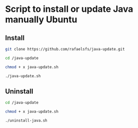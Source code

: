 # Script to install or update Java manually Ubuntu

## Install

``` bash
git clone https://github.com/rafaelsfs/java-update.git
```
``` bash
cd /java-update
```
``` bash
chmod + x java-update.sh
```
``` bash
./java-update.sh
```

## Uninstall
``` bash
cd /java-update
```
``` bash
chmod + x java-update.sh
```
``` bash
./uninstall-java.sh
```